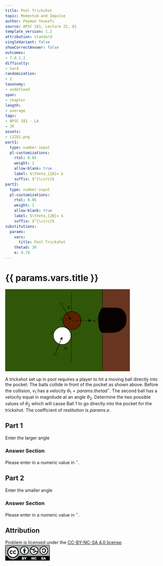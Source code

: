 ```yaml
---
title: Pool Trickshot
topic: Momentum and Impulse
author: Peyman Yousefi
source: APSC 181, Lecture 22, Q1
template_version: 1.2
attribution: standard
singleVariant: false
showCorrectAnswer: false
outcomes:
- 7.6.1.2
difficulty:
- hard
randomization:
- 2
taxonomy:
- undefined
span:
- chapter
length:
- average
tags:
- APSC 181 - LA
- JR
assets:
- L22Q1.png
part1:
  type: number-input
  pl-customizations:
    rtol: 0.05
    weight: 1
    allow-blank: true
    label: $\theta_{2A}= $
    suffix: $^{\circ}$
part2:
  type: number-input
  pl-customizations:
    rtol: 0.05
    weight: 1
    allow-blank: true
    label: $\theta_{2B}= $
    suffix: $^{\circ}$
substitutions:
  params:
    vars:
      title: Pool Trickshot
    thetad: 30
    e: 0.78
---
```

# {{ params.vars.title }}
<img src="L22Q1.png" width=400>

A trickshot set up in pool requires a player to hit a moving ball directly into the pocket.
The balls collide in front of the pocket as shown above.
Before the collision, $v_1$ has a velocity $\theta_1= {{params.thetad}}^\circ$.
The second ball has a velocity equal in magnitude at an angle $\theta_2$.
Determine the two possible values of $\theta_2$ which will cause Ball 1 to go directly into the pocket for the trickshot.
The coefficient of restitution is ${{params.e}}$.

## Part 1

Enter the larger angle

### Answer Section

Please enter in a numeric value in $^\circ$.

## Part 2

Enter the smaller angle

### Answer Section

Please enter in a numeric value in $^\circ$.

## Attribution

Problem is licensed under the [CC-BY-NC-SA 4.0 license](https://creativecommons.org/licenses/by-nc-sa/4.0/).<br> ![The Creative Commons 4.0 license requiring attribution-BY, non-commercial-NC, and share-alike-SA license.](https://raw.githubusercontent.com/firasm/bits/master/by-nc-sa.png)